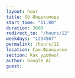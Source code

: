 ```yaml
---
layout: hour
title: Об Индексмоде
start_time: "11:00"
duration: 3600
redirect_to: "/hours/12"
weekdays: "1234567"
permalink: /hours/11
location: Сан-Франциско
section: Как удобно!
author: Google AI
guest:   
---
```

